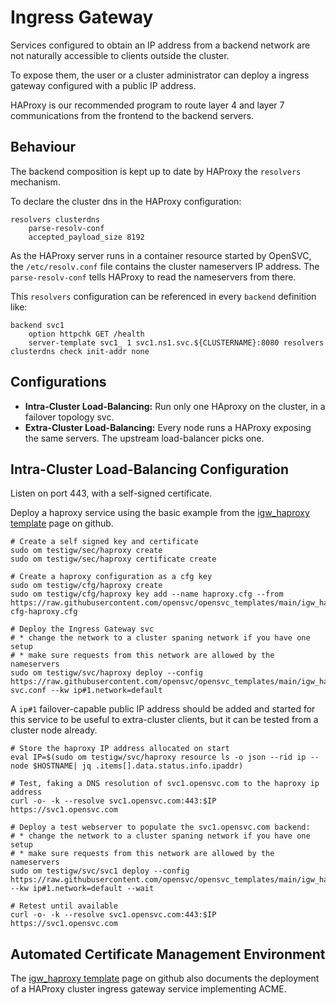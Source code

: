 # Ingress Gateway

Services configured to obtain an IP address from a backend network are not naturally accessible to clients outside the cluster.

To expose them, the user or a cluster administrator can deploy a ingress gateway configured with a public IP address.

HAProxy is our recommended program to route layer 4 and layer 7 communications from the frontend to the backend servers.

## Behaviour

The backend composition is kept up to date by HAProxy the `resolvers` mechanism.

To declare the cluster dns in the HAProxy configuration:

    resolvers clusterdns
        parse-resolv-conf
        accepted_payload_size 8192

As the HAProxy server runs in a container resource started by OpenSVC, the `/etc/resolv.conf` file contains the cluster nameservers IP address.
The `parse-resolv-conf` tells HAProxy to read the nameservers from there.

This `resolvers` configuration can be referenced in every `backend` definition like:

    backend svc1
        option httpchk GET /health
        server-template svc1_ 1 svc1.ns1.svc.${CLUSTERNAME}:8080 resolvers clusterdns check init-addr none

## Configurations

* **Intra-Cluster Load-Balancing:** Run only one HAproxy on the cluster, in a failover topology svc.
* **Extra-Cluster Load-Balancing:** Every node runs a HAProxy exposing the same servers. The upstream load-balancer picks one.

## Intra-Cluster Load-Balancing Configuration

Listen on port 443, with a self-signed certificate.

Deploy a haproxy service using the basic example from the [igw_haproxy template](https://github.com/opensvc/opensvc_templates/tree/main/igw_haproxy) page on github.

    # Create a self signed key and certificate
    sudo om testigw/sec/haproxy create
    sudo om testigw/sec/haproxy certificate create

    # Create a haproxy configuration as a cfg key
    sudo om testigw/cfg/haproxy create
    sudo om testigw/cfg/haproxy key add --name haproxy.cfg --from https://raw.githubusercontent.com/opensvc/opensvc_templates/main/igw_haproxy/basic-cfg-haproxy.cfg

    # Deploy the Ingress Gateway svc
    # * change the network to a cluster spaning network if you have one setup
    # * make sure requests from this network are allowed by the nameservers
    sudo om testigw/svc/haproxy deploy --config https://raw.githubusercontent.com/opensvc/opensvc_templates/main/igw_haproxy/basic-svc.conf --kw ip#1.network=default

A `ip#1` failover-capable public IP address should be added and started for this service to be useful to extra-cluster clients, but it can be tested from a cluster node already.

    # Store the haproxy IP address allocated on start
    eval IP=$(sudo om testigw/svc/haproxy resource ls -o json --rid ip --node $HOSTNAME| jq .items[].data.status.info.ipaddr)

    # Test, faking a DNS resolution of svc1.opensvc.com to the haproxy ip address
    curl -o- -k --resolve svc1.opensvc.com:443:$IP https://svc1.opensvc.com

    # Deploy a test webserver to populate the svc1.opensvc.com backend:
    # * change the network to a cluster spaning network if you have one setup
    # * make sure requests from this network are allowed by the nameservers
    sudo om testigw/svc/svc1 deploy --config https://raw.githubusercontent.com/opensvc/opensvc_templates/main/igw_haproxy/nginx.conf --kw ip#1.network=default --wait

    # Retest until available
    curl -o- -k --resolve svc1.opensvc.com:443:$IP https://svc1.opensvc.com

## Automated Certificate Management Environment

The [igw_haproxy template](https://github.com/opensvc/opensvc_templates/tree/main/igw_haproxy) page on github also documents the deployment of a HAProxy cluster ingress gateway service implementing ACME.
